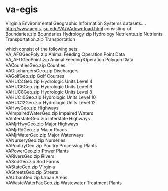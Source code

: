 va-egis
=======

Virginia Environmental Geographic Information Systems datasets....  
http://www.aegis.jsu.edu/VA/VAdownload.html
consisting of:  
Boundaries.zip	Boundaries
Hydrology.zip	Hydrology
Nutrients.zip	Nutrients
Transportation.zip	Transportation
  
which consist of the following sets:  
VA_AFOGeoPoly.zip	Animal Feeding Operation Point Data  
VA_AFOGeoPoint.zip	Animal Feeding Operation Polygon Data  
VACountiesGeo.zip	Counties  
VADischargersGeo.zip	Dischargers  
VAGolfGeo.zip	Golf Courses  
VAHUC4Geo.zip	Hydrologic Units Level 4  
VAHUC6Geo.zip	Hydrologic Units Level 6  
VAHUC8Geo.zip	Hydrologic Units Level 8  
VAHUC10Geo.zip	Hydrologic Units Level 10  
VAHUC12Geo.zip	Hydrologic Units Level 12  
VAHwyGeo.zip	Highways  
VAImpairedWaterGeo.zip	Impaired Waters  
VAInterstateGeo.zip	Interstate Highways  
VAMjrHwyGeo.zip	Major Highways  
VAMjrRdGeo.zip	Major Roads  
VAMjrWaterGeo.zip	Major Waterways  
VANurseryGeo.zip	Nurseries  
VAPoultryGeo.zip	Poultry Processing Plants  
VAPowerGeo.zip	Power Plants  
VARiversGeo.zip	Rivers  
VASodGeo.zip	Sod Farms  
VAStateGeo.zip	Virginia  
VAStreetsGeo.zip	Streets  
VAUrbanGeo.zip	Urban Areas  
VAWasteWaterFacGeo.zip	Wastewater Treatment Plants  
